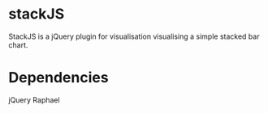 stackJS
=======

StackJS is a jQuery plugin for visualisation visualising a simple stacked bar chart.


Dependencies
============

jQuery
Raphael
